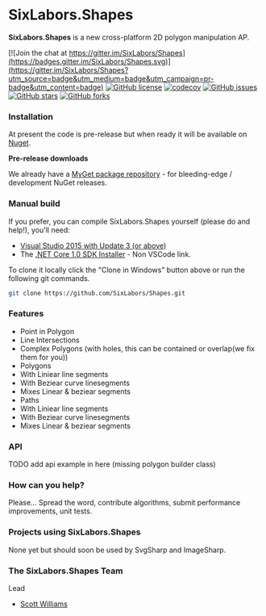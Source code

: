 
# SixLabors.Shapes

**SixLabors.Shapes** is a new cross-platform 2D polygon manipulation AP.


[![Join the chat at https://gitter.im/SixLabors/Shapes](https://badges.gitter.im/SixLabors/Shapes.svg)](https://gitter.im/SixLabors/Shapes?utm_source=badge&utm_medium=badge&utm_campaign=pr-badge&utm_content=badge)
[![GitHub license](https://img.shields.io/badge/license-Apache%202-blue.svg)](https://raw.githubusercontent.com/SixLabors/Shapes/master/APACHE-2.0-LICENSE.txt)
[![codecov](https://codecov.io/gh/SixLabors/Shapes/branch/master/graph/badge.svg)](https://codecov.io/gh/SixLabors/Shapes)
[![GitHub issues](https://img.shields.io/github/issues/SixLabors/Shapes.svg)](https://github.com/SixLabors/Shapes/issues)
[![GitHub stars](https://img.shields.io/github/stars/SixLabors/Shapes.svg)](https://github.com/SixLabors/Shapes/stargazers)
[![GitHub forks](https://img.shields.io/github/forks/SixLabors/Shapes.svg)](https://github.com/SixLabors/Shapes/network)

### Installation
At present the code is pre-release but when ready it will be available on [Nuget](http://www.nuget.org). 

**Pre-release downloads**

We already have a [MyGet package repository](https://www.myget.org/gallery/SixLabors) - for bleeding-edge / development NuGet releases.

### Manual build

If you prefer, you can compile SixLabors.Shapes yourself (please do and help!), you'll need:

- [Visual Studio 2015 with Update 3 (or above)](https://www.visualstudio.com/news/releasenotes/vs2015-update3-vs)
- The [.NET Core 1.0 SDK Installer](https://www.microsoft.com/net/core#windows) - Non VSCode link.

To clone it locally click the "Clone in Windows" button above or run the following git commands.

```bash
git clone https://github.com/SixLabors/Shapes.git
```

### Features

- Point in Polygon
- Line Intersections
- Complex Polygons (with holes, this can be contained or overlap(we fix them for you))
- Polygons
 - With Liniear line segments
 - With Beziear curve linesegments
 - Mixes Linear & beziear segments
- Paths
 - With Liniear line segments
 - With Beziear curve linesegments
 - Mixes Linear & beziear segments

### API 

TODO add api example in here (missing polygon builder class)

### How can you help?

Please... Spread the word, contribute algorithms, submit performance improvements, unit tests. 


### Projects using SixLabors.Shapes

None yet but should soon be used by SvgSharp and ImageSharp.

### The SixLabors.Shapes Team

Lead
- [Scott Williams](https://github.com/tocsoft)
